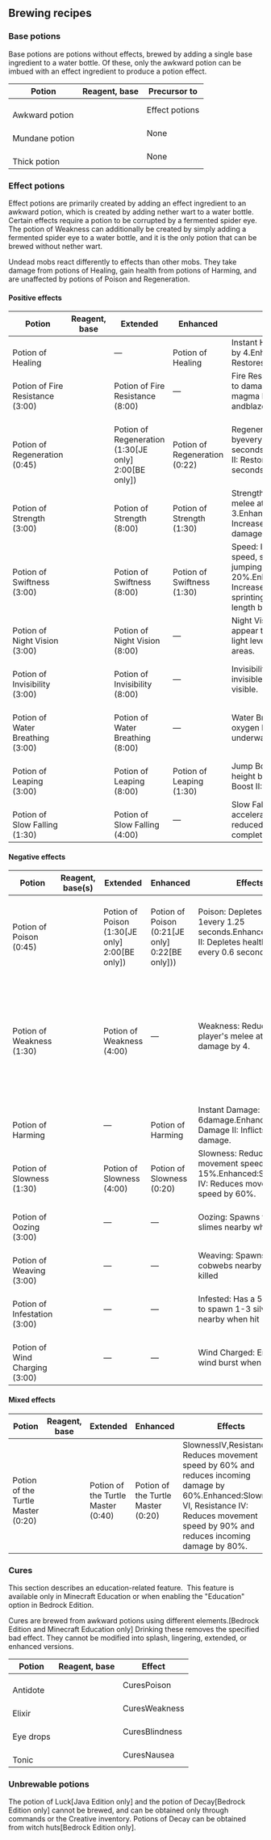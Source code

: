 ## Brewing recipes
### Base potions
Base potions are potions without effects, brewed by adding a single base ingredient to a water bottle. Of these, only the awkward potion can be imbued with an effect ingredient to produce a potion effect.

| Potion              | Reagent, base | Precursor to   |
|---------------------|---------------|----------------|
| <br/>Awkward potion |               | Effect potions |
| <br/>Mundane potion |               | None           |
| <br/>Thick potion   |               | None           |

### Effect potions
Effect potions are primarily created by adding an effect ingredient to an awkward potion, which is created by adding nether wart to a water bottle. Certain effects require a potion to be corrupted by a fermented spider eye. The potion of Weakness can additionally be created by simply adding a fermented spider eye to a water bottle, and it is the only potion that can be brewed without nether wart.

Undead mobs react differently to effects than other mobs. They take damage from potions of Healing, gain health from potions of Harming, and are unaffected by potions of Poison and Regeneration.

#### Positive effects
| Potion                                    | Reagent, base | Extended                                                              | Enhanced                               | Effects                                                                                                                                                              |
|-------------------------------------------|---------------|-----------------------------------------------------------------------|----------------------------------------|----------------------------------------------------------------------------------------------------------------------------------------------------------------------|
| <br/>Potion of Healing                    |               | —                                                                     | <br/>Potion of Healing                 | Instant Health: Restores health by 4.Enhanced:Instant Health II: Restores health by 8.                                                                               |
| <br/>Potion of Fire Resistance<br/>(3:00) |               | <br/>Potion of Fire Resistance<br/>(8:00)                             | —                                      | Fire Resistance: Gives immunity to damage from fire, lava, magma blocks, campfires, andblazes' fireballs.                                                            |
| <br/>Potion of Regeneration<br/>(0:45)    |               | <br/>Potion of Regeneration<br/>(1:30‌[JE  only]<br/>2:00‌[BE  only]) | <br/>Potion of Regeneration<br/>(0:22) | Regeneration: Restores health byevery 2.5 seconds.Enhanced:Regeneration II: Restores health by  every 1.25 seconds.                                                  |
| <br/>Potion of Strength<br/>(3:00)        |               | <br/>Potion of Strength<br/>(8:00)                                    | <br/>Potion of Strength<br/>(1:30)     | Strength: Increases player's melee attack damage by 3.Enhanced:Strength II: Increases player's melee attack damage by 6.                                             |
| <br/>Potion of Swiftness<br/>(3:00)       |               | <br/>Potion of Swiftness<br/>(8:00)                                   | <br/>Potion of Swiftness<br/>(1:30)    | Speed: Increases movement speed, sprinting speed, and jumping length by 20%.Enhanced:Speed II: Increases movement speed, sprinting speed, and jumping length by 40%. |
| <br/>Potion of Night Vision<br/>(3:00)    |               | <br/>Potion of Night Vision<br/>(8:00)                                | —                                      | Night Vision: Makes everything appear to be at the maximum light level, including underwater areas.                                                                  |
| <br/>Potion of Invisibility<br/>(3:00)    |               | <br/>Potion of Invisibility<br/>(8:00)                                | —                                      | Invisibility: Renders the player invisible. Equipped items are still visible.                                                                                        |
| <br/>Potion of Water Breathing<br/>(3:00) |               | <br/>Potion of Water Breathing<br/>(8:00)                             | —                                      | Water Breathing: Prevents the oxygen bar from depleting when underwater.                                                                                             |
| <br/>Potion of Leaping<br/>(3:00)         |               | <br/>Potion of Leaping<br/>(8:00)                                     | <br/>Potion of Leaping<br/>(1:30)      | Jump Boost: Increases jump height by 50%.Enhanced:Jump Boost II: Doubles jump height.                                                                                |
| <br/>Potion of Slow Falling<br/>(1:30)    |               | <br/>Potion of Slow Falling<br/>(4:00)                                | —                                      | Slow Falling: Fall speed and acceleration is significantly reduced and fall damage is completely negated.                                                            |

#### Negative effects
| Potion                                  | Reagent, base(s) | Extended                                                        | Enhanced                                                         | Effects                                                                                                    | Notes                                                                                                  |
|-----------------------------------------|------------------|-----------------------------------------------------------------|------------------------------------------------------------------|------------------------------------------------------------------------------------------------------------|--------------------------------------------------------------------------------------------------------|
| <br/>Potion of Poison<br/>(0:45)        |                  | <br/>Potion of Poison<br/>(1:30‌[JE  only]<br/>2:00‌[BE  only]) | <br/>Potion of Poison<br/>(0:21‌[JE  only]<br/>0:22‌[BE  only])) | Poison: Depletes health by 1every 1.25 seconds.Enhanced:Poison II: Depletes health by 1 every 0.6 seconds. | —                                                                                                      |
| <br/>Potion of Weakness<br/>(1:30)      |                  | <br/>Potion of Weakness<br/>(4:00)                              | —                                                                | Weakness: Reduces player's melee attack damage by 4.                                                       | Can also be brewed with a fermented spider eye and a potion of Strength or a mundane potion‌[BE  only] |
| <br/>Potion of Harming                  |                  | —                                                               | <br/>Potion of Harming                                           | Instant Damage: Inflicts 6damage.Enhanced:Instant Damage II: Inflicts 12 × 6 damage.                       | —                                                                                                      |
| <br/>Potion of Slowness<br/>(1:30)      |                  | <br/>Potion of Slowness<br/>(4:00)                              | <br/>Potion of Slowness<br/>(0:20)                               | Slowness: Reduces movement speed by 15%.Enhanced:Slowness IV: Reduces movement speed by 60%.               | —                                                                                                      |
| <br/>Potion of Oozing<br/>(3:00)        |                  | —                                                               | —                                                                | Oozing: Spawns two size 2 slimes nearby when killed                                                        | —                                                                                                      |
| <br/>Potion of Weaving<br/>(3:00)       |                  | —                                                               | —                                                                | Weaving: Spawns cobwebs nearby when killed                                                                 | —                                                                                                      |
| <br/>Potion of Infestation<br/>(3:00)   |                  | —                                                               | —                                                                | Infested: Has a 5% chance to spawn 1-3 silverfish nearby when hit                                          | —                                                                                                      |
| <br/>Potion of Wind Charging<br/>(3:00) |                  | —                                                               | —                                                                | Wind Charged: Emits a wind burst when killed                                                               | —                                                                                                      |

#### Mixed effects
| Potion                                      | Reagent, base | Extended                                    | Enhanced                                    | Effects                                                                                                                                                                                           |
|---------------------------------------------|---------------|---------------------------------------------|---------------------------------------------|---------------------------------------------------------------------------------------------------------------------------------------------------------------------------------------------------|
| <br/>Potion of the Turtle Master<br/>(0:20) |               | <br/>Potion of the Turtle Master<br/>(0:40) | <br/>Potion of the Turtle Master<br/>(0:20) | SlownessIV,ResistanceIII: Reduces movement speed by 60% and reduces incoming damage by 60%.Enhanced:Slowness VI, Resistance IV: Reduces movement speed by 90% and reduces incoming damage by 80%. |

### Cures

  

This section describes an education-related feature. 
This feature is available only in Minecraft Education or when enabling the "Education" option in Bedrock Edition.


Cures are brewed from awkward potions using different elements.‌[Bedrock Edition and Minecraft Education  only] Drinking these removes the specified bad effect. They cannot be modified into splash, lingering, extended, or enhanced versions.

| Potion         | Reagent, base | Effect         |
|----------------|---------------|----------------|
| <br/>Antidote  |               | CuresPoison    |
| <br/>Elixir    |               | CuresWeakness  |
| <br/>Eye drops |               | CuresBlindness |
| <br/>Tonic     |               | CuresNausea    |

### Unbrewable potions
The potion of Luck‌[Java Edition  only] and the potion of Decay‌[Bedrock Edition  only] cannot be brewed, and can be obtained only through commands or the Creative inventory. Potions of Decay can be obtained from witch huts‌[Bedrock Edition  only].


